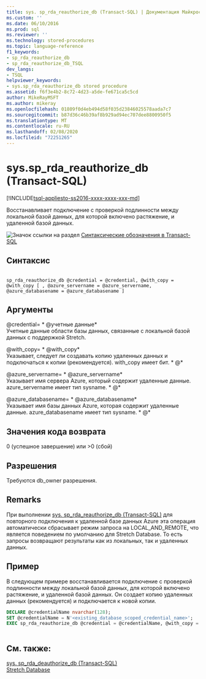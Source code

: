 ```yaml
---
title: sys. sp_rda_reauthorize_db (Transact-SQL) | Документация Майкрософт
ms.custom: ''
ms.date: 06/10/2016
ms.prod: sql
ms.reviewer: ''
ms.technology: stored-procedures
ms.topic: language-reference
f1_keywords:
- sp_rda_reauthorize_db
- sp_rda_reauthorize_db_TSQL
dev_langs:
- TSQL
helpviewer_keywords:
- sys.sp_rda_reauthorize_db stored procedure
ms.assetid: f6f3e4b2-8c72-4d23-a5de-fe671ca5c5cd
author: MikeRayMSFT
ms.author: mikeray
ms.openlocfilehash: 01809f0d4eb494d58f035d23846025578aada7c7
ms.sourcegitcommit: b87d36c46b39af8b929ad94ec707dee8800950f5
ms.translationtype: MT
ms.contentlocale: ru-RU
ms.lasthandoff: 02/08/2020
ms.locfileid: "72251265"
---
```

# <a name="syssp_rda_reauthorize_db-transact-sql"></a>sys.sp_rda_reauthorize_db (Transact-SQL)
[!INCLUDE[tsql-appliesto-ss2016-xxxx-xxxx-xxx-md](../../includes/tsql-appliesto-ss2016-xxxx-xxxx-xxx-md.md)]

  Восстанавливает подключение с проверкой подлинности между локальной базой данных, для которой включено растяжение, и удаленной базой данных.  
  
 ![Значок ссылки на раздел](../../database-engine/configure-windows/media/topic-link.gif "Значок ссылки на раздел") [Синтаксические обозначения в Transact-SQL](../../t-sql/language-elements/transact-sql-syntax-conventions-transact-sql.md)  
  
## <a name="syntax"></a>Синтаксис  
  
```  
  
sp_rda_reauthorize_db @credential = @credential, @with_copy = @with_copy [ , @azure_servername = @azure_servername, @azure_databasename = @azure_databasename ]  
```  
  
## <a name="arguments"></a>Аргументы  
 @credential= * \@учетные данные*  
 Учетные данные области базы данных, связанные с локальной базой данных с поддержкой Stretch.  
  
 @with_copy= * \@with_copy*  
 Указывает, следует ли создавать копию удаленных данных и подключаться к копии (рекомендуется). with_copy имеет бит. * \@*  
  
 @azure_servername= * \@azure_servername*  
 Указывает имя сервера Azure, который содержит удаленные данные. azure_servername имеет тип sysname. * \@*  
  
 @azure_databasename= * \@azure_databasename*  
 Указывает имя базы данных Azure, которая содержит удаленные данные. azure_databasename имеет тип sysname. * \@*  
  
## <a name="return-code-values"></a>Значения кода возврата  
 0 (успешное завершение) или >0 (сбой)  
  
## <a name="permissions"></a>Разрешения  
 Требуются db_owner разрешения.  
  
## <a name="remarks"></a>Remarks  
 При выполнении [sys. sp_rda_reauthorize_db (Transact-SQL)](../../relational-databases/system-stored-procedures/sys-sp-rda-reauthorize-db-transact-sql.md) для повторного подключения к удаленной базе данных Azure эта операция автоматически сбрасывает режим запроса на LOCAL_AND_REMOTE, что является поведением по умолчанию для Stretch Database. То есть запросы возвращают результаты как из локальных, так и удаленных данных.  
  
## <a name="example"></a>Пример  
 В следующем примере восстанавливается подключение с проверкой подлинности между локальной базой данных, для которой включено растяжение, и удаленной базой данных. Он создает копию удаленных данных (рекомендуется) и подключается к новой копии.  
  
```sql  
DECLARE @credentialName nvarchar(128);   
SET @credentialName = N'<existing_database_scoped_credential_name>';   
EXEC sp_rda_reauthorize_db @credential = @credentialName, @with_copy = 1;  
  
```  
  
## <a name="see-also"></a>См. также:  
 [sys. sp_rda_deauthorize_db &#40;Transact-SQL&#41;](../../relational-databases/system-stored-procedures/sys-sp-rda-deauthorize-db-transact-sql.md)   
 [Stretch Database](../../sql-server/stretch-database/stretch-database.md)  
  
  
